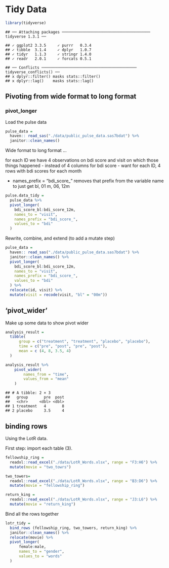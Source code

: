Tidy Data
================

``` r
library(tidyverse)
```

    ## ── Attaching packages ─────────────────────────────────────── tidyverse 1.3.1 ──

    ## ✓ ggplot2 3.3.5     ✓ purrr   0.3.4
    ## ✓ tibble  3.1.4     ✓ dplyr   1.0.7
    ## ✓ tidyr   1.1.3     ✓ stringr 1.4.0
    ## ✓ readr   2.0.1     ✓ forcats 0.5.1

    ## ── Conflicts ────────────────────────────────────────── tidyverse_conflicts() ──
    ## x dplyr::filter() masks stats::filter()
    ## x dplyr::lag()    masks stats::lag()

## Pivoting from wide format to long format

### pivot\_longer

Load the pulse data

``` r
pulse_data = 
  haven:: read_sas("./data/public_pulse_data.sas7bdat") %>% 
  janitor::clean_names()
```

Wide format to long format …

for each ID we have 4 observations on bdi score and visit on which those
things happened - instead of 4 columns for bdi score - want for each ID,
4 rows with bdi scores for each month  
- names\_prefix = “bdi\_score\_” removes that prefix from the variable
name to just get bl, 01 m, 06, 12m

``` r
pulse.data_tidy = 
  pulse_data %>% 
  pivot_longer(
    bdi_score_bl:bdi_score_12m, 
    names_to = "visit", 
    names_prefix = "bdi_score_",
    values_to = "bdi"
  )
```

Rewrite, combine, and extend (to add a mutate step)

``` r
pulse_data = 
  haven:: read_sas("./data/public_pulse_data.sas7bdat") %>% 
  janitor::clean_names() %>% 
  pivot_longer(
    bdi_score_bl:bdi_score_12m, 
    names_to = "visit", 
    names_prefix = "bdi_score_",
    values_to = "bdi"
  ) %>% 
  relocate(id, visit) %>% 
  mutate(visit = recode(visit, "bl" = "00m"))
```

## ‘pivot\_wider’

Make up some data to show pivot wider

``` r
analysis_result = 
  tibble(
      group = c("treatment", "treatment", "placebo", "placebo"), 
      time = c("pre", "post", "pre", "post"),
      mean = c (4, 8, 3.5, 4)
  )

analysis_result %>% 
    pivot_wider(
        names_from = "time", 
        values_from = "mean"
    )
```

    ## # A tibble: 2 × 3
    ##   group       pre  post
    ##   <chr>     <dbl> <dbl>
    ## 1 treatment   4       8
    ## 2 placebo     3.5     4

## binding rows

Using the LotR data.

First step: import each table (3).

``` r
fellowship_ring = 
  readxl::read_excel("./data/LotR_Words.xlsx", range = "F3:H6") %>% 
  mutate(movie = "two_towrs")

two_towers= 
  readxl::read_excel("./data/LotR_Words.xlsx", range = "B3:D6") %>% 
  mutate(movie = "fellowship_ring")

return_king = 
  readxl::read_excel("./data/LotR_Words.xlsx", range = "J3:L6") %>% 
  mutate(movie = "return_king")
```

Bind all the rows together

``` r
lotr_tidy = 
  bind_rows (fellowship_ring, two_towers, return_king) %>% 
  janitor::clean_names() %>% 
  relocate(movie) %>% 
  pivot_longer(
      female:male,
      names_to = "gender", 
      values_to = "words"
  )
```
